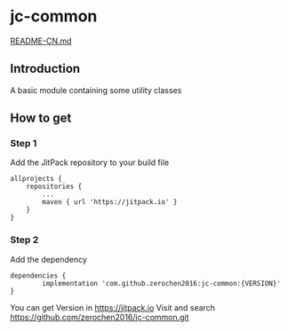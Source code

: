 # jc-common
[README-CN.md](./README-CN.md)
## Introduction
A basic module containing some utility classes

## How to get
### Step 1

Add the JitPack repository to your build file

	allprojects {
		repositories {
			...
			maven { url 'https://jitpack.io' }
		}
	}
  
### Step 2

Add the dependency

	dependencies {
	        implementation 'com.github.zerochen2016:jc-common:{VERSION}'
	}

You can get Version in https://jitpack.io Visit and search https://github.com/zerochen2016/jc-common.git

